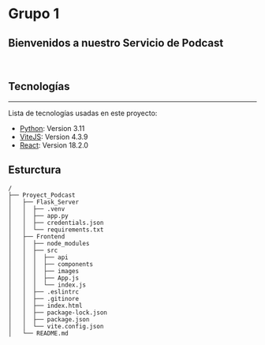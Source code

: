 # Grupo 1

## Bienvenidos a nuestro Servicio de Podcast

<br/>

## Tecnologías
***
Lista de tecnologías usadas en este proyecto:
* [Python](https://www.python.org/): Version 3.11 
* [ViteJS](https://vitejs.dev): Version 4.3.9
* [React](https://example.com): Version 18.2.0

## Esturctura
````
/
├── Proyect_Podcast
│   ├── Flask_Server
│   │  ├── .venv
│   │  ├── app.py
│   │  ├── credentials.json
│   │  └── requirements.txt
│   ├── Frontend
│   │  ├── node_modules
│   │  ├── src
│   │  │  ├── api
│   │  │  ├── components
│   │  │  ├── images
│   │  │  ├── App.js
│   │  │  └── index.js
│   │  ├── .eslintrc
│   │  ├── .gitinore
│   │  ├── index.html
│   │  ├── package-lock.json
│   │  ├── package.json
│   │  └── vite.config.json
│   └── README.md
````
